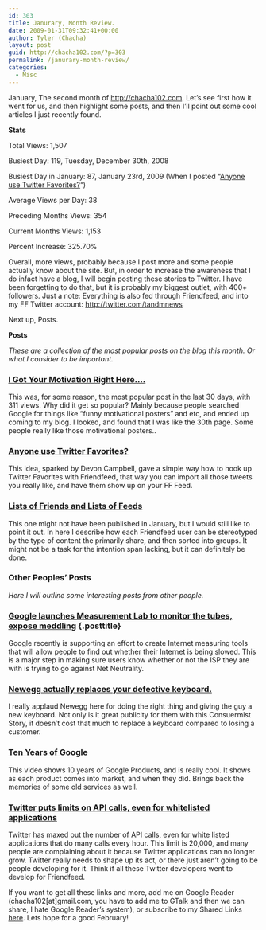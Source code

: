 ```yaml
---
id: 303
title: Janurary, Month Review.
date: 2009-01-31T09:32:41+00:00
author: Tyler (Chacha)
layout: post
guid: http://chacha102.com/?p=303
permalink: /janurary-month-review/
categories:
  - Misc
---
```

January, The second month of http://chacha102.com. Let&#8217;s see first how it went for us, and then highlight some posts, and then I&#8217;ll point out some cool articles I just recently found.

**Stats**

Total Views: 1,507

Busiest Day: 119, Tuesday, December 30th, 2008

Busiest Day in January: 87, January 23rd, 2009 (When I posted &#8220;[Anyone use Twitter Favorites?](http://chacha102.com/2009/01/19/anyone-use-twitter-favorites/)&#8220;)

Average Views per Day: 38

Preceding Months Views: 354

Current Months Views: 1,153

Percent Increase: 325.70%

Overall, more views, probably because I post more and some people actually know about the site. But, in order to increase the awareness that I do infact have a blog, I will begin posting these stories to Twitter. I have been forgetting to do that, but it is probably my biggest outlet, with 400+ followers. Just a note: Everything is also fed through Friendfeed, and into my FF Twitter account: http://twitter.com/tandmnews

Next up, Posts.<!--more-->

**Posts**

_These are a collection of the most popular posts on the blog this month. Or what I consider to be important._

### [I Got Your Motivation Right Here&#8230;.](http://tandmnews.wordpress.com/2008/12/31/i-got-your-motivation-right-here/)

This was, for some reason, the most popular post in the last 30 days, with 311 views. Why did it get so popular? Mainly because people searched Google for things like &#8220;funny motivational posters&#8221; and etc, and ended up coming to my blog. I looked, and found that I was like the 30th page. Some people really like those motivational posters..

### [Anyone use Twitter Favorites?](http://tandmnews.wordpress.com/2009/01/19/anyone-use-twitter-favorites/)

This idea, sparked by Devon Campbell, gave a simple way how to hook up Twitter Favorites with Friendfeed, that way you can import all those tweets you really like, and have them show up on your FF Feed.

### [Lists of Friends and Lists of Feeds](http://tandmnews.wordpress.com/2008/12/29/lists-of-friends-and-lists-of-feeds/)

This one might not have been published in January, but I would still like to point it out. In here I describe how each Friendfeed user can be stereotyped by the type of content the primarily share, and then sorted into groups. It might not be a task for the intention span lacking, but it can definitely be done.

### Other Peoples&#8217; Posts

_Here I will outline some interesting posts from other people._ 

### [<span>Google launches Measurement Lab to monitor the tubes, expose meddling</span>](http://www.engadget.com/2009/01/29/google-launches-measurement-lab-to-monitor-the-tubes-expose-med/) {.posttitle}

<p class="posttitle">
  Google recently is supporting an effort to create Internet measuring tools that will allow people to find out whether their Internet is being slowed. This is a major step in making sure users know whether or not the ISP they are with is trying to go against Net Neutrality.
</p>

### [Newegg actually replaces your defective keyboard.](http://feeds.gawker.com/~r/consumerist/full/~3/1lX7fY2bYJk/newegg-shocks-the-hell-out-of-you-by-replacing-your-defective-keyboard)

I really applaud Newegg here for doing the right thing and giving the guy a new keyboard. Not only is it great publicity for them with this Consuermist Story, it doesn&#8217;t cost that much to replace a keyboard compared to losing a customer.

### [Ten Years of Google](http://googlesystem.blogspot.com/2009/01/ten-years-of-google-video.html)

This video shows 10 years of Google Products, and is really cool. It shows as each product comes into market, and when they did. Brings back the memories of some old services as well.

### [Twitter puts limits on API calls, even for whitelisted applications](http://feeds.feedburner.com/~r/webware/~3/519222115/8301-17939_109-10147535-2.html)

Twitter has maxed out the number of API calls, even for white listed applications that do many calls every hour. This limit is 20,000, and many people are complaining about it because Twitter applications can no longer grow. Twitter really needs to shape up its act, or there just aren&#8217;t going to be people developing for it. Think if all these Twitter developers went to develop for Friendfeed.

If you want to get all these links and more, add me on Google Reader (chacha102[at]gmail.com, you have to add me to GTalk and then we can share, I hate Google Reader&#8217;s system), or subscribe to my Shared Links [here](http://www.google.com/reader/shared/05031209229858543935). Lets hope for a good February!